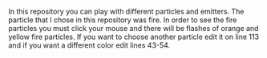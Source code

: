 In this repository you can play with different particles and emitters. The particle that I chose in this repository was fire. In order to see the fire particles you must click your mouse and there will be flashes of orange and yellow fire particles. If you want to choose another particle edit it on line 113 and if you want a different color edit lines 43-54. 